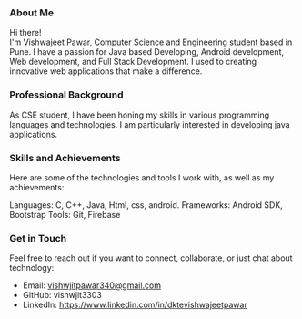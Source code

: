 ### About Me <br>
Hi there! <br>
I'm Vishwajeet Pawar, Computer Science and Engineering student based in Pune. I have a passion for Java based Developing, Android development, Web development, and Full Stack Development. I used to creating <br>innovative web applications that make a difference. <br>

### Professional Background <br>
As CSE student, I have been honing my skills in various programming languages and technologies. I am particularly interested in developing java applications. <br>

### Skills and Achievements <br>
Here are some of the technologies and tools I work with, as well as my achievements: <br>

Languages: C, C++, Java, Html, css, android.
Frameworks: Android SDK, Bootstrap
Tools: Git, Firebase


### Get in Touch
Feel free to reach out if you want to connect, collaborate, or just chat about technology:

- Email: vishwjitpawar340@gmail.com
- GitHub: vishwjit3303
- LinkedIn: https://www.linkedin.com/in/dktevishwajeetpawar

<!---
vishwjit3303/vishwjit3303 is a ✨ special ✨ repository because its `README.md` (this file) appears on your GitHub profile.
You can click the Preview link to take a look at your changes.
--->
